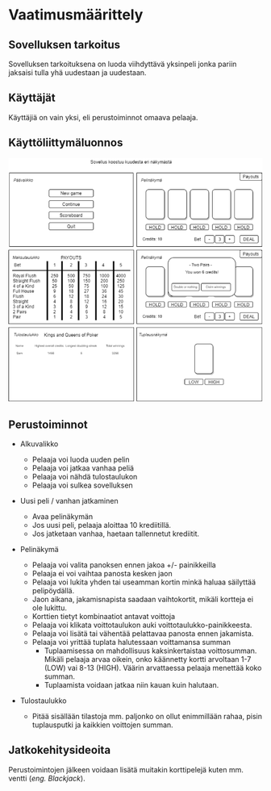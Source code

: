 # Vaatimusmäärittely

## Sovelluksen tarkoitus

Sovelluksen tarkoituksena on luoda viihdyttävä yksinpeli jonka pariin jaksaisi tulla yhä uudestaan ja uudestaan.

## Käyttäjät

Käyttäjiä on vain yksi, eli perustoiminnot omaava pelaaja.

## Käyttöliittymäluonnos

![kayttoliittymaluonnos.png](kuvat/kayttoliittymaluonnos.png)

## Perustoiminnot

- Alkuvalikko

  - Pelaaja voi luoda uuden pelin
  - Pelaaja voi jatkaa vanhaa peliä
  - Pelaaja voi nähdä tulostaulukon
  - Pelaaja voi sulkea sovelluksen

- Uusi peli / vanhan jatkaminen

  - Avaa pelinäkymän
  - Jos uusi peli, pelaaja aloittaa 10 krediitillä.
  - Jos jatketaan vanhaa, haetaan tallennetut krediitit.

- Pelinäkymä

  - Pelaaja voi valita panoksen ennen jakoa +/- painikkeilla
  - Pelaaja ei voi vaihtaa panosta kesken jaon
  - Pelaaja voi lukita yhden tai useamman kortin minkä haluaa säilyttää pelipöydällä.
  - Jaon aikana, jakamisnapista saadaan vaihtokortit, mikäli kortteja ei ole lukittu.
  - Korttien tietyt kombinaatiot antavat voittoja
  - Pelaaja voi klikata voittotaulukon auki voittotaulukko-painikkeesta.
  - Pelaaja voi lisätä tai vähentää pelattavaa panosta ennen jakamista.
  - Pelaaja voi yrittää tuplata halutessaan voittamansa summan
    - Tuplaamisessa on mahdollisuus kaksinkertaistaa voittosumman. Mikäli pelaaja arvaa oikein, onko käännetty kortti arvoltaan 1-7 (LOW) vai 8-13 (HIGH). Väärin arvattaessa pelaaja menettää koko summan.
    - Tuplaamista voidaan jatkaa niin kauan kuin halutaan.

- Tulostaulukko
  - Pitää sisällään tilastoja mm. paljonko on ollut enimmillään rahaa, pisin tuplausputki ja kaikkien voittojen summan.

## Jatkokehitysideoita

Perustoimintojen jälkeen voidaan lisätä muitakin korttipelejä kuten mm. ventti (_eng. Blackjack_).
